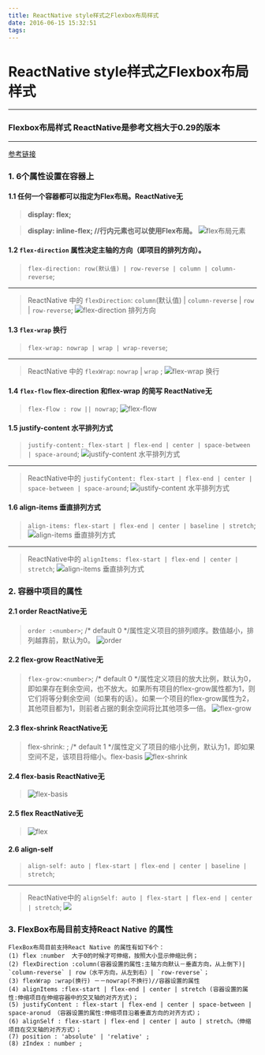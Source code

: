 ```yaml
---
title: ReactNative style样式之Flexbox布局样式
date: 2016-06-15 15:32:51
tags:
---
```

# ReactNative style样式之Flexbox布局样式
---
### Flexbox布局样式 ReactNative是参考文档大于0.29的版本
---
[参考链接](https://css-tricks.com/snippets/css/a-guide-to-flexbox/)
### 1. 6个属性设置在容器上
#### 1.1 任何一个容器都可以指定为Flex布局。**ReactNative无**
> **display: flex;**

> **display: inline-flex; //行内元素也可以使用Flex布局。**
![flex布局元素](file:///var/folders/3t/30xhcw855yv837k0wdk345vr0000gn/T/cn.wiz.wiznoteformac/WizNote/2d30f669-c8ee-48ff-8db1-ab7d3e32a6e3/index_files/1512630.png)
#### 1.2 `flex-direction` 属性决定主轴的方向（即项目的排列方向）。
> `flex-direction: row(默认值) | row-reverse | column | column-reverse`;

---
> ReactNative 中的 `flexDirection`: `column`(默认值) | `column-reverse` | `row` | `row-reverse`;
![flex-direction 排列方向](file:///var/folders/3t/30xhcw855yv837k0wdk345vr0000gn/T/cn.wiz.wiznoteformac/WizNote/2d30f669-c8ee-48ff-8db1-ab7d3e32a6e3/index_files/10706059.png)

#### 1.3 `flex-wrap` 换行
> `flex-wrap: nowrap | wrap | wrap-reverse`;

---
> ReactNative 中的 `flexWrap`: `nowrap` | `wrap` ;
![flex-wrap 换行](file:///var/folders/3t/30xhcw855yv837k0wdk345vr0000gn/T/cn.wiz.wiznoteformac/WizNote/2d30f669-c8ee-48ff-8db1-ab7d3e32a6e3/index_files/16017071.png)

#### 1.4 `flex-flow` flex-direction 和flex-wrap 的简写 **ReactNative无**
> `flex-flow : row || nowrap`;
![flex-flow](file:///var/folders/3t/30xhcw855yv837k0wdk345vr0000gn/T/cn.wiz.wiznoteformac/WizNote/2d30f669-c8ee-48ff-8db1-ab7d3e32a6e3/index_files/14033845.png)

#### 1.5 justify-content 水平排列方式
> `justify-content: flex-start | flex-end | center | space-between | space-around`;
![justify-content 水平排列方式](file:///var/folders/3t/30xhcw855yv837k0wdk345vr0000gn/T/cn.wiz.wiznoteformac/WizNote/2d30f669-c8ee-48ff-8db1-ab7d3e32a6e3/index_files/6974905.png)

---
> ReactNative中的 `justifyContent: flex-start | flex-end | center | space-between | space-around`;
![justify-content 水平排列方式](file:///var/folders/3t/30xhcw855yv837k0wdk345vr0000gn/T/cn.wiz.wiznoteformac/WizNote/2d30f669-c8ee-48ff-8db1-ab7d3e32a6e3/index_files/13983424.png)


#### 1.6 align-items 垂直排列方式
> `align-items: flex-start | flex-end | center | baseline | stretch`;
![align-items 垂直排列方式](file:///var/folders/3t/30xhcw855yv837k0wdk345vr0000gn/T/cn.wiz.wiznoteformac/WizNote/2d30f669-c8ee-48ff-8db1-ab7d3e32a6e3/index_files/15966650.png)

---
>ReactNative中的 `alignItems: flex-start | flex-end | center | stretch`;
![align-items 垂直排列方式](file:///var/folders/3t/30xhcw855yv837k0wdk345vr0000gn/T/cn.wiz.wiznoteformac/WizNote/2d30f669-c8ee-48ff-8db1-ab7d3e32a6e3/index_files/4a93e661-f14b-4318-9a61-0e38d9c44c96.png)

### 2. 容器中项目的属性
#### 2.1 order **ReactNative无**
> `order :<number>`; /* default 0 */属性定义项目的排列顺序。数值越小，排列越靠前，默认为0。
![order](file:///var/folders/3t/30xhcw855yv837k0wdk345vr0000gn/T/cn.wiz.wiznoteformac/WizNote/2d30f669-c8ee-48ff-8db1-ab7d3e32a6e3/index_files/11731286.png)

#### 2.2 flex-grow **ReactNative无**
> `flex-grow:<number>`; /* default 0 */属性定义项目的放大比例，默认为0，即如果存在剩余空间，也不放大。如果所有项目的flex-grow属性都为1，则它们将等分剩余空间（如果有的话）。如果一个项目的flex-grow属性为2，其他项目都为1，则前者占据的剩余空间将比其他项多一倍。
![flex-grow](file:///var/folders/3t/30xhcw855yv837k0wdk345vr0000gn/T/cn.wiz.wiznoteformac/WizNote/2d30f669-c8ee-48ff-8db1-ab7d3e32a6e3/index_files/15949843.png)

#### 2.3 flex-shrink **ReactNative无**
> flex-shrink: <number>; /* default 1 */属性定义了项目的缩小比例，默认为1，即如果空间不足，该项目将缩小。flex-basis
![flex-shrink](file:///var/folders/3t/30xhcw855yv837k0wdk345vr0000gn/T/cn.wiz.wiznoteformac/WizNote/2d30f669-c8ee-48ff-8db1-ab7d3e32a6e3/index_files/588245.png)

#### 2.4 flex-basis **ReactNative无**
> ![flex-basis](file:///var/folders/3t/30xhcw855yv837k0wdk345vr0000gn/T/cn.wiz.wiznoteformac/WizNote/2d30f669-c8ee-48ff-8db1-ab7d3e32a6e3/index_files/15714545.png)

#### 2.5 flex **ReactNative无**
> ![flex](file:///var/folders/3t/30xhcw855yv837k0wdk345vr0000gn/T/cn.wiz.wiznoteformac/WizNote/2d30f669-c8ee-48ff-8db1-ab7d3e32a6e3/index_files/13008618.png)

#### 2.6 align-self
> `align-self: auto | flex-start | flex-end | center | baseline | stretch`;

---
> ReactNative中的 `alignSelf: auto | flex-start | flex-end | center | stretch`;
> ![](file:///var/folders/3t/30xhcw855yv837k0wdk345vr0000gn/T/cn.wiz.wiznoteformac/WizNote/2d30f669-c8ee-48ff-8db1-ab7d3e32a6e3/index_files/11647251.png)

### 3. FlexBox布局目前支持React Native 的属性
```
FlexBox布局目前支持React Native 的属性有如下6个：
(1) flex :number  大于0的时候才可伸缩，按照大小显示伸缩比例；
(2) flexDirection :column(容器设置的属性:主轴方向默认－垂直方向，从上倒下)| `column-reverse` | row（水平方向，从左到右）| `row-reverse`；
(3) flexWrap :wrap(换行) －－nowrap(不换行)//容器设置的属性
(4) alignItems :flex-start | flex-end | center | stretch (容器设置的属性:伸缩项目在伸缩容器中的交叉轴的对齐方式)；
(5) justifyContent : flex-start | flex-end | center | space-between | space-aronud （容器设置的属性:伸缩项目沿着垂直方向的对齐方式）；
(6) alignSelf : flex-start | flex-end | center | auto | stretch。（伸缩项目在交叉轴的对齐方式）；
(7) position : 'absolute' | 'relative' ;
(8) zIndex : number ;
```
 